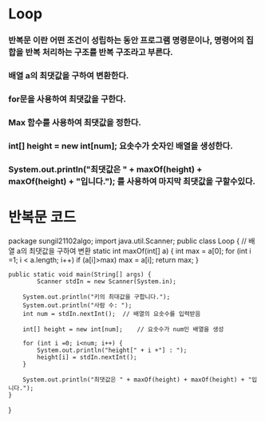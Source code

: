 # Loop


### 반복문 이란 어떤 조건이 성립하는 동안 프로그램 명령문이나, 명령어의 집합을 반복 처리하는 구조를 반복 구조라고 부른다.
### 배열 a의 최댓값을 구하여 변환한다.
### for문을 사용하여 최댓값을 구한다.
### Max 함수를 사용하여 최댓값을 정한다.
### int[] height = new int[num]; 요솟수가 숫자인 배열을 생성한다.
### System.out.println("최댓값은 " + maxOf(height) + maxOf(height) + "입니다."); 를 사용하여 마지막 최댓값을 구할수있다.

# 반복문 코드
package sungil21102algo;
import java.util.Scanner;
public class Loop {
	// 배열 a의 최댓값을 구하여 변환
	static int maxOf(int[] a) {
		int max = a[0];
		for (int i =1; i < a.length; i++)
			if (a[i]>max)
					max = a[i];
		return max;
	}
	
	public static void main(String[] args) {
			Scanner stdIn = new Scanner(System.in);
			
		System.out.println("키의 최대값을 구합니다.");
		System.out.println("사람 수: ");
		int num = stdIn.nextInt();  // 배열의 요솟수를 입력받음
		
		int[] height = new int[num];	// 요솟수가 num인 배열을 생성
		
		for (int i =0; i<num; i++) {
			System.out.println("height[" + i +"] : ");
			height[i] = stdIn.nextInt();
		}
		
		System.out.println("최댓값은 " + maxOf(height) + maxOf(height) + "입니다.");	
	}
}
